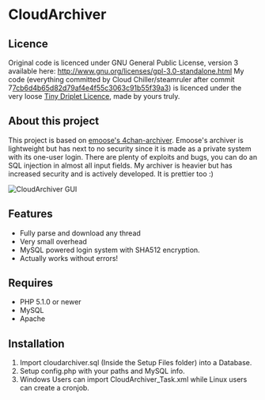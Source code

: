 CloudArchiver
==============
Licence
---------
Original code is licenced under GNU General Public License, version 3 available here: http://www.gnu.org/licenses/gpl-3.0-standalone.html
My code (everything committed by Cloud Chiller/steamruler after commit 7[7cb6d4b65d82d79af4e4f55c3063c91b55f39a3](https://github.com/steamruler/CloudArchiver/commit/77cb6d4b65d82d79af4e4f55c3063c91b55f39a3)) is licenced under the very loose [Tiny Driplet Licence](http://cloudchiller.net/#Tiny%20Driplet%20Licence), made by yours truly.

About this project
---------
This project is based on [emoose's 4chan-archiver](https://github.com/emoose/4chan-archiver). Emoose's archiver is lightweight but has next to no security since it is made as a private system with its one-user login.
There are plenty of exploits and bugs, you can do an SQL injection in almost all input fields. My archiver is heavier but has increased security and is actively developed. It is prettier too :)

![CloudArchiver GUI](http://i.imgur.com/GTflO.png)

Features
---------

* Fully parse and download any thread
* Very small overhead
* MySQL powered login system with SHA512 encryption.
* Actually works without errors!

Requires
---------

* PHP 5.1.0 or newer
* MySQL
* Apache

Installation
-------------

1. Import cloudarchiver.sql (Inside the Setup Files folder) into a Database.
2. Setup config.php with your paths and MySQL info.
3. Windows Users can import CloudArchiver_Task.xml while Linux users can create a cronjob.